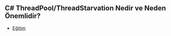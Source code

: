 ## C# ThreadPool/ThreadStarvation Nedir ve Neden Önemlidir?

- [Eğitim](https://www.youtube.com/watch?v=2_yWDGVeeEc&list=PLBEMB-Eql15t2u11zT4TzNPmTC04SIWue&index=15)